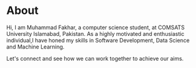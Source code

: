 # About

Hi, I am Muhammad Fakhar, a computer science student, at COMSATS University Islamabad, Pakistan. As a highly motivated and enthusiastic individual,I have honed my skills in Software Development, Data Science and Machine Learning. 


Let's connect and see how we can work together to achieve our aims.

